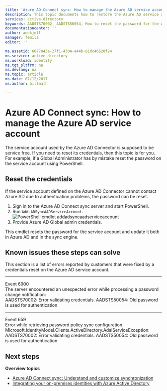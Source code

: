 ```yaml
---
title: 'Azure AD Connect sync: How to manage the Azure AD service account | Microsoft Docs'
description: This topic documents how to restore the Azure AD service account.
services: active-directory
keywords: AADSTS70002, AADSTS50054, How to reset the password for the Azure AD Connect sync Connector service account
documentationcenter: ''
author: andkjell
manager: femila
editor: ''

ms.assetid: 6077043a-27f1-4304-a44b-81dc46620f24
ms.service: active-directory
ms.workload: identity
ms.tgt_pltfrm: na
ms.devlang: na
ms.topic: article
ms.date: 07/12/2017
ms.author: billmath

---
```

# Azure AD Connect sync: How to manage the Azure AD service account
The service account used by the Azure AD Connector is supposed to be service free. If you need to reset its credentials, then this topic is for you. For example, if a Global Administrator has by mistake reset the password on the service account using PowerShell.

## Reset the credentials
If the service account defined on the Azure AD Connector cannot contact Azure AD due to authentication problems, the password can be reset.

1. Sign in to the Azure AD Connect sync server and start PowerShell.
2. Run `Add-ADSyncAADServiceAccount`.  
   ![PowerShell cmdlet addadsyncaadserviceaccount](./media/active-directory-aadconnectsync-howto-azureadaccount/addadsyncaadserviceaccount.png)
3. Provide Azure AD Global admin credentials.

This cmdlet resets the password for the service account and update it both in Azure AD and in the sync engine.

## Known issues these steps can solve
This section is a list of errors reported by customers that were fixed by a credentials reset on the Azure AD service account.

- - -
Event 6900  
The server encountered an unexpected error while processing a password change notification:  
AADSTS70002: Error validating credentials. AADSTS50054: Old password is used for authentication.

- - -
Event 659  
Error while retrieving password policy sync configuration. Microsoft.IdentityModel.Clients.ActiveDirectory.AdalServiceException:  
AADSTS70002: Error validating credentials. AADSTS50054: Old password is used for authentication.

## Next steps
**Overview topics**

* [Azure AD Connect sync: Understand and customize synchronization](active-directory-aadconnectsync-whatis.md)
* [Integrating your on-premises identities with Azure Active Directory](active-directory-aadconnect.md)

